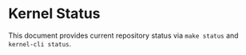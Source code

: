 # Kernel Status

This document provides current repository status via `make status` and `kernel-cli status`.
